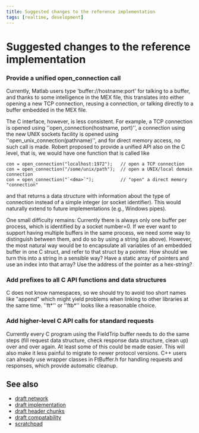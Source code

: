 ```yaml
---
title: Suggested changes to the reference implementation
tags: [realtime, development]
---
```


# Suggested changes to the reference implementation

### Provide a unified open_connection call

Currently, Matlab users type 'buffer://hostname:port' for talking to a buffer, and thanks to some intelligence in
the MEX file, this translates into either opening a new TCP connection, reusing a connection, or talking directly to
a buffer embedded in the MEX file.

The C interface, however, is less consistent. For example, a TCP connection is opened using ''open_connection(hostname, port)'',
a connection using the new UNIX sockets facility is opened using ''open_unix_connection(pathname)'', and for direct memory access,
no such call is made. Robert proposed to provide a unified API also on the C level, that is, we would have one function that is called like

    con = open_connection("localhost:1972");   // open a TCP connection
    con = open_connection("/some/unix/path");  // open a UNIX/local domain connection
    con = open_connection("`<dma>`");          // "open" a direct memory "connection"

and that returns a data structure with information about the type of connection instead of a simple integer (or socket identifier).
This would naturally extend to future implementations (e.g., Windows pipes).

One small difficulty remains: Currently there is always only one buffer per process, which is identified by a socket number=0. If we ever want
to support having multiple buffers in the same process, we need some way to distinguish between them, and do so by using a string (as above).
However, the most natural way would be to encapsulate all variables of an embedded buffer in one C struct, and refer to that struct
by a pointer. How should we turn this into a string in a sensible way? Have a static array of pointers and use an index into that array?
Use the address of the pointer as a hex-string?

### Add prefixes to all C API functions and data structures

C does not know namespaces, so we should try to avoid too short names like "append" which might yield problems when linking
to other libraries at the same time. ''ft*'' or ''ftb*'' looks like a reasonable choice.

### Add higher-level C API calls for standard requests

Currently every C program using the FieldTrip buffer needs to do the same steps (fill request data structure, check response data
structure, clean up) over and over again. At least some of this could be made easier. This will also make it less painful to migrate
to newer protocol versions. C++ users can already use wrapper classes in FtBuffer.h for handling requests and responses,
which provide automatic cleanup.

## See also

- [draft network](/development/realtime/draft_network)
- [draft implementation](/development/realtime/draft_implementation)
- [draft header chunks](/development/realtime/draft_header_chunks)
- [draft compatability](/development/realtime/draft_compatability)
- [scratchpad](/development/realtime/scratchpad)

